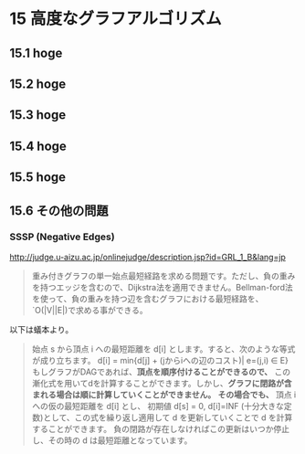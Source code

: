 # 15 高度なグラフアルゴリズム

## 15.1 hoge
## 15.2 hoge
## 15.3 hoge
## 15.4 hoge
## 15.5 hoge
## 15.6 その他の問題

### SSSP (Negative Edges)

http://judge.u-aizu.ac.jp/onlinejudge/description.jsp?id=GRL_1_B&lang=jp

> 重み付きグラフの単一始点最短経路を求める問題です。ただし、負の重みを持つエッジを含むので、Dijkstra法を適用できません。Bellman-ford法を使って、負の重みを持つ辺を含むグラフにおける最短経路を、 `O(|V||E|)で求める事ができる。

以下は蟻本より。

> 始点 s から頂点 i への最短距離を d[i] とします。すると、次のような等式が成り立ちます。
> d[i] = min{d[j] + (jからiへの辺のコスト)| e=(j,i) ∈ E}
> もしグラフがDAGであれば、**頂点を順序付けることができるので、** この漸化式を用いてdを計算することができます。しかし、**グラフに閉路が含まれる場合は順に計算していくことができません。**
> **その場合でも、** 頂点 i への仮の最短距離を d[i] とし、 初期値 d[s] = 0, d[i]=INF (十分大きな定数)として、この式を繰り返し適用して d を更新していくことで d を計算することができます。 負の閉路が存在しなければこの更新はいつか停止し、その時の d は最短距離となっています。